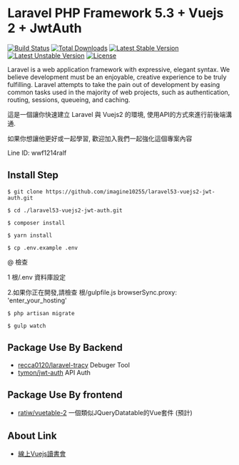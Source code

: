 # Laravel PHP Framework 5.3 + Vuejs 2 + JwtAuth

[![Build Status](https://travis-ci.org/laravel/framework.svg)](https://travis-ci.org/laravel/framework)
[![Total Downloads](https://poser.pugx.org/laravel/framework/d/total.svg)](https://packagist.org/packages/laravel/framework)
[![Latest Stable Version](https://poser.pugx.org/laravel/framework/v/stable.svg)](https://packagist.org/packages/laravel/framework)
[![Latest Unstable Version](https://poser.pugx.org/laravel/framework/v/unstable.svg)](https://packagist.org/packages/laravel/framework)
[![License](https://poser.pugx.org/laravel/framework/license.svg)](https://packagist.org/packages/laravel/framework)

Laravel is a web application framework with expressive, elegant syntax. We believe development must be an enjoyable, creative experience to be truly fulfilling. Laravel attempts to take the pain out of development by easing common tasks used in the majority of web projects, such as authentication, routing, sessions, queueing, and caching.

這是一個讓你快速建立 Laravel 與 Vuejs2 的環境, 使用API的方式來進行前後端溝通.

如果你想讓他更好或一起學習, 歡迎加入我們一起強化這個專案內容

Line ID: wwf1214ralf

## Install Step

    $ git clone https://github.com/imagine10255/laravel53-vuejs2-jwt-auth.git

    $ cd ./laravel53-vuejs2-jwt-auth.git

    $ composer install

    $ yarn install
    
    $ cp .env.example .env
    
@ 檢查 
    
1 根/.env 資料庫設定

2.如果你正在開發,請檢查 根/gulpfile.js browserSync.proxy: 'enter_your_hosting'
    
    $ php artisan migrate
    
    $ gulp watch

## Package Use By Backend

- [recca0120/laravel-tracy](https://github.com/recca0120/laravel-tracy) Debuger Tool
- [tymon/jwt-auth](https://github.com/tymondesigns/jwt-auth) API Auth

## Package Use By frontend

- [ratiw/vuetable-2](https://github.com/ratiw/vuetable-2) 一個類似JQueryDatatable的Vue套件 (預計)

## About Link

- [線上Vuejs讀書會](https://github.com/onlinereadbook/bookvuejs)
